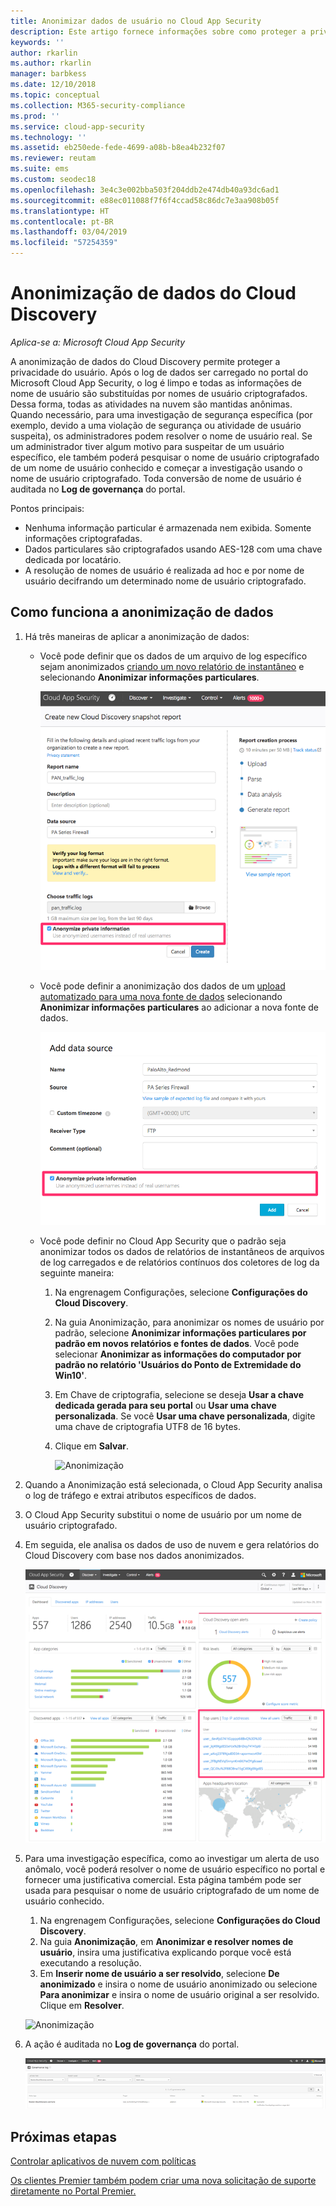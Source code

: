 ```yaml
---
title: Anonimizar dados de usuário no Cloud App Security
description: Este artigo fornece informações sobre como proteger a privacidade do usuário anonimizando os nomes de usuários nos dados do Cloud Discovery.
keywords: ''
author: rkarlin
ms.author: rkarlin
manager: barbkess
ms.date: 12/10/2018
ms.topic: conceptual
ms.collection: M365-security-compliance
ms.prod: ''
ms.service: cloud-app-security
ms.technology: ''
ms.assetid: eb250ede-fede-4699-a08b-b8ea4b232f07
ms.reviewer: reutam
ms.suite: ems
ms.custom: seodec18
ms.openlocfilehash: 3e4c3e002bba503f204ddb2e474db40a93dc6ad1
ms.sourcegitcommit: e88ec011088f7f6f4ccad58c86dc7e3aa908b05f
ms.translationtype: HT
ms.contentlocale: pt-BR
ms.lasthandoff: 03/04/2019
ms.locfileid: "57254359"
---
```

# <a name="cloud-discovery-data-anonymization"></a>Anonimização de dados do Cloud Discovery

*Aplica-se a: Microsoft Cloud App Security*

A anonimização de dados do Cloud Discovery permite proteger a privacidade do usuário. Após o log de dados ser carregado no portal do Microsoft Cloud App Security, o log é limpo e todas as informações de nome de usuário são substituídas por nomes de usuário criptografados. Dessa forma, todas as atividades na nuvem são mantidas anônimas. Quando necessário, para uma investigação de segurança específica (por exemplo, devido a uma violação de segurança ou atividade de usuário suspeita), os administradores podem resolver o nome de usuário real. Se um administrador tiver algum motivo para suspeitar de um usuário específico, ele também poderá pesquisar o nome de usuário criptografado de um nome de usuário conhecido e começar a investigação usando o nome de usuário criptografado. Toda conversão de nome de usuário é auditada no **Log de governança** do portal.

Pontos principais:
-   Nenhuma informação particular é armazenada nem exibida. Somente informações criptografadas.
-   Dados particulares são criptografados usando AES-128 com uma chave dedicada por locatário.
-   A resolução de nomes de usuário é realizada ad hoc e por nome de usuário decifrando um determinado nome de usuário criptografado.


## <a name="how-data-anonymization-works"></a>Como funciona a anonimização de dados

1. Há três maneiras de aplicar a anonimização de dados: 
    
   - Você pode definir que os dados de um arquivo de log específico sejam anonimizados [criando um novo relatório de instantâneo](create-snapshot-cloud-discovery-reports.md) e selecionando **Anonimizar informações particulares**.

     ![Torne anônimos dados de instantâneo](./media/anonymize-log.png)

   - Você pode definir a anonimização dos dados de um [upload automatizado para uma nova fonte de dados](configure-automatic-log-upload-for-continuous-reports.md) selecionando **Anonimizar informações particulares** ao adicionar a nova fonte de dados.  
  
     ![Torne anônimos dados de log](./media/anonymize-autolog.png)

   - Você pode definir no Cloud App Security que o padrão seja anonimizar todos os dados de relatórios de instantâneos de arquivos de log carregados e de relatórios contínuos dos coletores de log da seguinte maneira:
     
     1. Na engrenagem Configurações, selecione **Configurações do Cloud Discovery**.
     
     2. Na guia Anonimização, para anonimizar os nomes de usuário por padrão, selecione **Anonimizar informações particulares por padrão em novos relatórios e fontes de dados**. Você pode selecionar **Anonimizar as informações do computador por padrão no relatório 'Usuários do Ponto de Extremidade do Win10'**.

     3. Em Chave de criptografia, selecione se deseja **Usar a chave dedicada gerada para seu portal** ou **Usar uma chave personalizada**. Se você **Usar uma chave personalizada**, digite uma chave de criptografia UTF8 de 16 bytes.
     4. Clique em **Salvar**.
 
        ![Anonimização](./media/anonymizer1.png)
  

2. Quando a Anonimização está selecionada, o Cloud App Security analisa o log de tráfego e extrai atributos específicos de dados.
3. O Cloud App Security substitui o nome de usuário por um nome de usuário criptografado.
4. Em seguida, ele analisa os dados de uso de nuvem e gera relatórios do Cloud Discovery com base nos dados anonimizados.
 
   ![Torne anônimo o painel do Cloud Discovery](./media/anonymize-dashboard.png)
 
5. Para uma investigação específica, como ao investigar um alerta de uso anômalo, você poderá resolver o nome de usuário específico no portal e fornecer uma justificativa comercial. 
   Esta página também pode ser usada para pesquisar o nome de usuário criptografado de um nome de usuário conhecido. 

   1. Na engrenagem Configurações, selecione **Configurações do Cloud Discovery**.
   2. Na guia **Anonimização**, em **Anonimizar e resolver nomes de usuário**, insira uma justificativa explicando porque você está executando a resolução.
   3. Em **Inserir nome de usuário a ser resolvido**, selecione **De anonimizado** e insira o nome de usuário anonimizado ou selecione **Para anonimizar** e insira o nome de usuário original a ser resolvido. Clique em **Resolver**. 

   ![Anonimização](./media/anonymizer.png)

6. A ação é auditada no **Log de governança** do portal. 

    ![Anonimização](./media/anonymize-gov-log.png)




  
      
## <a name="next-steps"></a>Próximas etapas 
[Controlar aplicativos de nuvem com políticas](control-cloud-apps-with-policies.md)   

[Os clientes Premier também podem criar uma nova solicitação de suporte diretamente no Portal Premier.](https://premier.microsoft.com/)  
    
      
  
